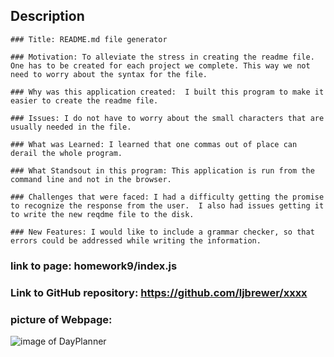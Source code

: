 ## Description

    
    ### Title: README.md file generator

    ### Motivation: To alleviate the stress in creating the readme file. One has to be created for each project we complete. This way we not need to worry about the syntax for the file.

    ### Why was this application created:  I built this program to make it easier to create the readme file.

    ### Issues: I do not have to worry about the small characters that are usually needed in the file.

    ### What was Learned: I learned that one commas out of place can derail the whole program.

    ### What Standsout in this program: This application is run from the command line and not in the browser.

    ### Challenges that were faced: I had a difficulty getting the promise to recognize the response from the user.  I also had issues getting it to write the new reqdme file to the disk.

    ### New Features: I would like to include a grammar checker, so that errors could be addressed while writing the information.
        

### link to page:       homework9/index.js


### Link to GitHub repository: https://github.com/ljbrewer/xxxx


### picture of Webpage:
![image of DayPlanner](./assets/images/xxxx.png)